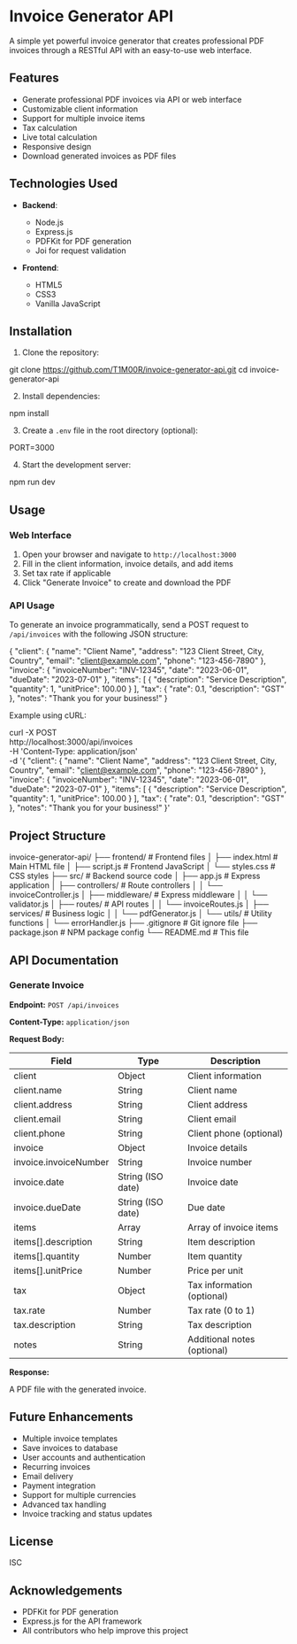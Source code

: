 # Invoice Generator API

A simple yet powerful invoice generator that creates professional PDF invoices through a RESTful API with an easy-to-use web interface.

## Features

- Generate professional PDF invoices via API or web interface
- Customizable client information
- Support for multiple invoice items
- Tax calculation
- Live total calculation
- Responsive design
- Download generated invoices as PDF files

## Technologies Used

- **Backend**:
  - Node.js
  - Express.js
  - PDFKit for PDF generation
  - Joi for request validation

- **Frontend**:
  - HTML5
  - CSS3
  - Vanilla JavaScript

## Installation

1. Clone the repository:

git clone https://github.com/T1M00R/invoice-generator-api.git
cd invoice-generator-api

2. Install dependencies:

npm install

3. Create a `.env` file in the root directory (optional):

PORT=3000

4. Start the development server:

npm run dev

## Usage

### Web Interface

1. Open your browser and navigate to `http://localhost:3000`
2. Fill in the client information, invoice details, and add items
3. Set tax rate if applicable
4. Click "Generate Invoice" to create and download the PDF

### API Usage

To generate an invoice programmatically, send a POST request to `/api/invoices` with the following JSON structure:

{
  "client": {
    "name": "Client Name",
    "address": "123 Client Street, City, Country",
    "email": "client@example.com",
    "phone": "123-456-7890"
  },
  "invoice": {
    "invoiceNumber": "INV-12345",
    "date": "2023-06-01",
    "dueDate": "2023-07-01"
  },
  "items": [
    {
      "description": "Service Description",
      "quantity": 1,
      "unitPrice": 100.00
    }
  ],
  "tax": {
    "rate": 0.1,
    "description": "GST"
  },
  "notes": "Thank you for your business!"
}

Example using cURL:

curl -X POST \
  http://localhost:3000/api/invoices \
  -H 'Content-Type: application/json' \
  -d '{
    "client": {
      "name": "Client Name",
      "address": "123 Client Street, City, Country",
      "email": "client@example.com",
      "phone": "123-456-7890"
    },
    "invoice": {
      "invoiceNumber": "INV-12345",
      "date": "2023-06-01",
      "dueDate": "2023-07-01"
    },
    "items": [
      {
        "description": "Service Description",
        "quantity": 1,
        "unitPrice": 100.00
      }
    ],
    "tax": {
      "rate": 0.1,
      "description": "GST"
    },
    "notes": "Thank you for your business!"
  }'

## Project Structure

invoice-generator-api/
├── frontend/               # Frontend files
│   ├── index.html         # Main HTML file
│   ├── script.js          # Frontend JavaScript
│   └── styles.css         # CSS styles
├── src/                    # Backend source code
│   ├── app.js             # Express application
│   ├── controllers/       # Route controllers
│   │   └── invoiceController.js
│   ├── middleware/        # Express middleware
│   │   └── validator.js
│   ├── routes/            # API routes
│   │   └── invoiceRoutes.js
│   ├── services/          # Business logic
│   │   └── pdfGenerator.js
│   └── utils/             # Utility functions
│       └── errorHandler.js
├── .gitignore             # Git ignore file
├── package.json           # NPM package config
└── README.md              # This file

## API Documentation

### Generate Invoice

**Endpoint:** `POST /api/invoices`

**Content-Type:** `application/json`

**Request Body:**

| Field | Type | Description |
|-------|------|-------------|
| client | Object | Client information |
| client.name | String | Client name |
| client.address | String | Client address |
| client.email | String | Client email |
| client.phone | String | Client phone (optional) |
| invoice | Object | Invoice details |
| invoice.invoiceNumber | String | Invoice number |
| invoice.date | String (ISO date) | Invoice date |
| invoice.dueDate | String (ISO date) | Due date |
| items | Array | Array of invoice items |
| items[].description | String | Item description |
| items[].quantity | Number | Item quantity |
| items[].unitPrice | Number | Price per unit |
| tax | Object | Tax information (optional) |
| tax.rate | Number | Tax rate (0 to 1) |
| tax.description | String | Tax description |
| notes | String | Additional notes (optional) |

**Response:**

A PDF file with the generated invoice.

## Future Enhancements

- Multiple invoice templates
- Save invoices to database
- User accounts and authentication
- Recurring invoices
- Email delivery
- Payment integration
- Support for multiple currencies
- Advanced tax handling
- Invoice tracking and status updates

## License

ISC

## Acknowledgements

- PDFKit for PDF generation
- Express.js for the API framework
- All contributors who help improve this project
